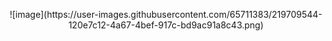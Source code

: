 <p align="center">
![image](https://user-images.githubusercontent.com/65711383/219709544-120e7c12-4a67-4bef-917c-bd9ac91a8c43.png)
</p>
